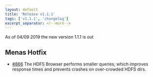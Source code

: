 ```yaml
---
layout: default
title: 'Release v1.1.1'
tags: ['v1.1.1', 'changelog']
excerpt_separator: <!--more-->
---
```

As of 04/09 2019 the new version 1.1.1 is out
<!--more-->

## Menas Hotfix
- [#866](https://github.com/AbsaOSS/enceladus/issues/866) The HDFS Browser performs smaller queries, which improves response times and prevents crashes on over-crowded HDFS dirs.
